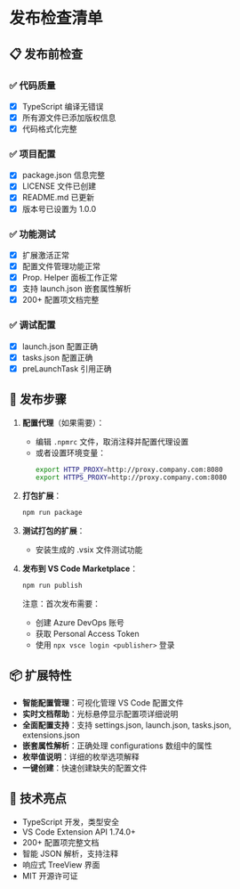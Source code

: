 # 发布检查清单

## 📋 发布前检查

### ✅ 代码质量
- [x] TypeScript 编译无错误
- [x] 所有源文件已添加版权信息
- [x] 代码格式化完整

### ✅ 项目配置
- [x] package.json 信息完整
- [x] LICENSE 文件已创建
- [x] README.md 已更新
- [x] 版本号已设置为 1.0.0

### ✅ 功能测试
- [x] 扩展激活正常
- [x] 配置文件管理功能正常
- [x] Prop. Helper 面板工作正常
- [x] 支持 launch.json 嵌套属性解析
- [x] 200+ 配置项文档完整

### ✅ 调试配置
- [x] launch.json 配置正确
- [x] tasks.json 配置正确
- [x] preLaunchTask 引用正确

## 🚀 发布步骤

1. **配置代理**（如果需要）：
   - 编辑 `.npmrc` 文件，取消注释并配置代理设置
   - 或者设置环境变量：
     ```bash
     export HTTP_PROXY=http://proxy.company.com:8080
     export HTTPS_PROXY=http://proxy.company.com:8080
     ```

2. **打包扩展**：
   ```bash
   npm run package
   ```

3. **测试打包的扩展**：
   - 安装生成的 .vsix 文件测试功能

4. **发布到 VS Code Marketplace**：
   ```bash
   npm run publish
   ```
   
   注意：首次发布需要：
   - 创建 Azure DevOps 账号
   - 获取 Personal Access Token
   - 使用 `npx vsce login <publisher>` 登录

## 📦 扩展特性

- **智能配置管理**：可视化管理 VS Code 配置文件
- **实时文档帮助**：光标悬停显示配置项详细说明
- **全面配置支持**：支持 settings.json, launch.json, tasks.json, extensions.json
- **嵌套属性解析**：正确处理 configurations 数组中的属性
- **枚举值说明**：详细的枚举选项解释
- **一键创建**：快速创建缺失的配置文件

## 🔧 技术亮点

- TypeScript 开发，类型安全
- VS Code Extension API 1.74.0+
- 200+ 配置项完整文档
- 智能 JSON 解析，支持注释
- 响应式 TreeView 界面
- MIT 开源许可证
